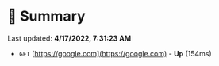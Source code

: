 # 📖 Summary
Last updated: **4/17/2022, 7:31:23 AM**

- `GET` [https://google.com](https://google.com) - **Up** (154ms)
